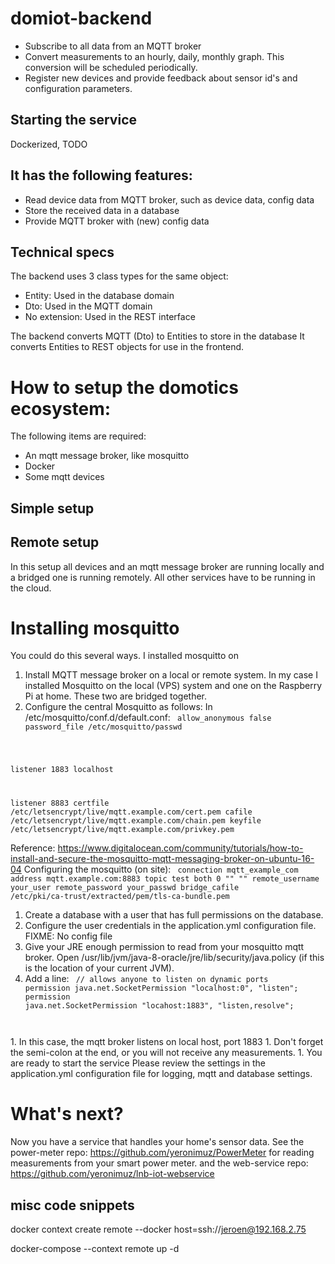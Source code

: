 # domiot-backend

* Subscribe to all data from an MQTT broker
* Convert measurements to an hourly, daily, monthly graph. This conversion will be scheduled periodically.
* Register new devices and provide feedback about sensor id's and configuration parameters.

## Starting the service

Dockerized, TODO

## It has the following features:

* Read device data from MQTT broker, such as device data, config data
* Store the received data in a database
* Provide MQTT broker with (new) config data

## Technical specs

The backend uses 3 class types for the same object:

* Entity: Used in the database domain
* Dto: Used in the MQTT domain
* No extension: Used in the REST interface

The backend converts MQTT (Dto) to Entities to store in the database
It converts Entities to REST objects for use in the frontend.

# How to setup the domotics ecosystem:

The following items are required:

* An mqtt message broker, like mosquitto
* Docker
* Some mqtt devices

## Simple setup

## Remote setup

In this setup all devices and an mqtt message broker are running locally and a bridged one is running remotely. All
other services have to be running in the cloud.

# Installing mosquitto

You could do this several ways. I installed mosquitto on

1. Install MQTT message broker on a local or remote system. In my case I installed Mosquitto on the local (VPS) system
   and one on the Raspberry Pi at home. These two are bridged together.
1. Configure the central Mosquitto as follows: In /etc/mosquitto/conf.d/default.conf:
   <code>
   allow_anonymous false
   password_file /etc/mosquitto/passwd

listener 1883 localhost

listener 8883
certfile /etc/letsencrypt/live/mqtt.example.com/cert.pem
cafile /etc/letsencrypt/live/mqtt.example.com/chain.pem
keyfile /etc/letsencrypt/live/mqtt.example.com/privkey.pem
</code>

Reference: https://www.digitalocean.com/community/tutorials/how-to-install-and-secure-the-mosquitto-mqtt-messaging-broker-on-ubuntu-16-04
Configuring the mosquitto (on site):
<code>
connection mqtt_example_com
address mqtt.example.com:8883
topic test both 0 "" ""
remote_username your_user
remote_password your_passwd
bridge_cafile /etc/pki/ca-trust/extracted/pem/tls-ca-bundle.pem
</code>

1. Create a database with a user that has full permissions on the database.
1. Configure the user credentials in the application.yml configuration file. FIXME: No config file
1. Give your JRE enough permission to read from your mosquitto mqtt broker. Open
   /usr/lib/jvm/java-8-oracle/jre/lib/security/java.policy (if this is the location of your current JVM).
1. Add a line:
   <code>
   // allows anyone to listen on dynamic ports
   permission java.net.SocketPermission "localhost:0", "listen";
   permission java.net.SocketPermission "locahost:1883", "listen,resolve";

</code>
1. In this case, the mqtt broker listens on local host, port 1883
1. Don't forget the semi-colon at the end, or you will not receive any measurements.
1. You are ready to start the service
Please review the settings in the application.yml configuration file for logging, mqtt and database settings.

# What's next?

Now you have a service that handles your home's sensor data.
See the power-meter repo: https://github.com/yeronimuz/PowerMeter for reading measurements from your smart power meter.
and the web-service repo: https://github.com/yeronimuz/lnb-iot-webservice

## misc code snippets

docker context create remote --docker host=ssh://jeroen@192.168.2.75

docker-compose --context remote up -d
